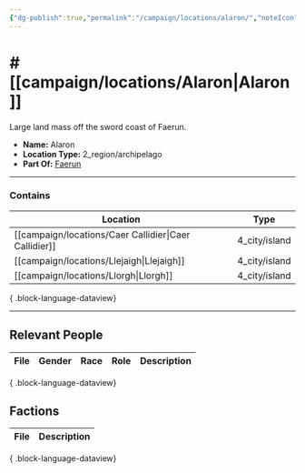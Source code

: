 ```yaml
---
{"dg-publish":true,"permalink":"/campaign/locations/alaron/","noteIcon":"","created":"2025-10-26T09:04:51.758-07:00","updated":"2025-10-28T08:02:16.406-07:00"}
---
```


# # [[campaign/locations/Alaron\|Alaron]]
Large land mass off the sword coast of Faerun.
<p><span><ul>
<li dir="auto"><strong>Name:</strong> Alaron</li>
<li dir="auto"><strong>Location Type:</strong> 2_region/archipelago</li>
<li dir="auto"><strong>Part Of:</strong> <a data-tooltip-position="top" aria-label="campaign/locations/Faerun.md" data-href="campaign/locations/Faerun.md" href="campaign/locations/Faerun.md" class="internal-link" target="_blank" rel="noopener nofollow">Faerun</a></li>
</ul></span></p>


---

### Contains
| Location                                                 | Type          |
| -------------------------------------------------------- | ------------- |
| [[campaign/locations/Caer Callidier\|Caer Callidier]] | 4_city/island |
| [[campaign/locations/Llejaigh\|Llejaigh]]             | 4_city/island |
| [[campaign/locations/Llorgh\|Llorgh]]                 | 4_city/island |

{ .block-language-dataview}

---
## Relevant People
| File | Gender | Race | Role | Description |
| ---- | ------ | ---- | ---- | ----------- |

{ .block-language-dataview}

## Factions
| File | Description |
| ---- | ----------- |

{ .block-language-dataview}